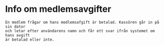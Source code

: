 # Info om medlemsavgifter
    En medlem frågar om hans medlemsafgift är betalad. Kassören går in på sin dator
    och letar efter användarens namn och får ett svar ifrån systemet om hans avgift
    är betalad eller inte.
